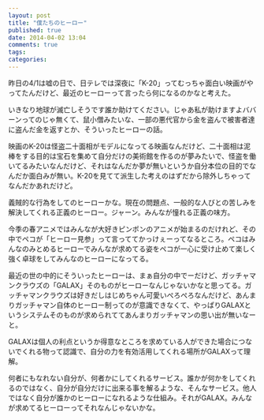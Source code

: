 ```yaml
---
layout: post
title: "僕たちのヒーロー"
published: true
date: 2014-04-02 13:04
comments: true
tags: 
categories: 
---
```


昨日の4/1は嘘の日で、日テレでは深夜に「K-20」ってむっちゃ面白い映画がやってたんだけど、最近のヒーローって言ったら何になるのかなと考えた。

いきなり地球が滅亡しそうです誰か助けてください。じゃあ私が助けますよババーンってのじゃ無くて、鼠小僧みたいな、一部の悪代官から金を盗んで被害者達に盗んだ金を返すとか、そういったヒーローの話。

映画のK-20は怪盗二十面相がモデルになってる映画なんだけど、二十面相は泥棒をする目的は宝石を集めて自分だけの美術館を作るのが夢みたいで、怪盗を働いてるみたいなんだけど、それはなんだか夢が無いというか自分本位の目的でなんだか面白みが無い。K-20を見てて派生した考えのはずだから除外しちゃってなんだかあれだけど。

義賊的な行為をしてのヒーローかな。現在の問題点、一般的な人びとの苦しみを解決してくれる正義のヒーロー。ジャーン。みんなが憧れる正義の味方。

今季の春アニメではみんなが大好きピンポンのアニメが始まるのだけれど、その中でペコが「ヒーロー見参」って言っててかっけぇーってなるところ。ペコはみんなのみとめるヒーローでみんなが求めてる姿をペコが一心に受け止めて楽しく強く卓球をしてみんなのヒーローになってる。

最近の世の中的にそういったヒーローは、まぁ自分の中でーだけど、ガッチャマンクラウズの「GALAX」そのものがヒーローなんじゃないかなと思ってる。ガッチャマンクラウズは好きだしはじめちゃん可愛いぺろぺろなんだけど、あんまりガッチャマン自体のヒーロー制ってのが意識できなくて、やっぱりGALAXというシステムそのものが求められててあんまりガッチャマンの思い出が無いなーと。

GALAXは個人の利点というか得意なところを求めている人ができた場合につないでくれる物って認識で、自分の力を有効活用してくれる場所がGALAXって理解。

何者にもなれない自分が、何者かにしてくれるサービス。誰かが何かをしてくれるのではなく、自分が自分だけに出来る事を解るような、そんなサービス。他人ではなく自分が誰かのヒーローになれるような仕組み。それがGALAX。みんなが求めてるヒーローってそれなんじゃないかな。
